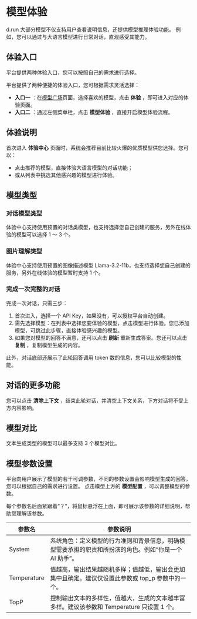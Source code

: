 # 模型体验

d.run 大部分模型不仅支持用户查看说明信息，还提供模型推理体验功能。
例如，您可以通过与大语言模型进行日常对话，直观感受其能力。

## 体验入口

平台提供两种体验入口，您可以按照自己的需求进行选择。

平台提供了两种便捷的体验入口，您可根据需求灵活选择：

- **入口一** ：在[模型广场](./index.md)页面，选择喜欢的模型，点击 **体验** ，即可进入对应的体验页面。
- **入口二** ：通过左侧菜单栏，点击 **模型体验** ，直接开启模型体验流程。

## 体验说明

首次进入 **体验中心** 页面时，系统会推荐目前比较火爆的优质模型供您选择。您可以：

- 点击推荐的模型，直接体验大语言模型的对话功能；
- 或从列表中挑选其他感兴趣的模型进行体验。

## 模型类型

### 对话模型类型

体验中心支持使用预置的对话类模型，也支持选择您自己创建的服务，另外在线体验的模型可以选择 1 ～ 3 个。

### 图片理解类型

体验中心支持使用预置的图像描述模型 Llama-3.2-11b，也支持选择您自己创建的服务，另外在线体验的模型暂时支持 1 个。

### 完成一次完整的对话

完成一次对话，只需三步：

1. 首次进入，选择一个 API Key，如果没有，可以授权平台自动创建。
1. 需先选择模型：在列表中选择您要体验的模型，点击模型进行体验。您已添加模型，可跳过此步骤，直接体验感兴趣的模型。
1. 如果您对模型的回答不满意，还可以点击 **刷新** 重新生成答案。您还可以点击 **复制** ，复制模型生成的内容。

此外，对话底部还展示了此轮回答调用 token 数的信息，您可以比较模型的性能。

## 对话的更多功能

您可以点击 **清除上下文** ，结束此轮对话，并清空上下文关系，下方对话将不受上方内容影响。

## 模型对比

文本生成类型的模型可以最多支持 3 个模型对比。

## 模型参数设置

平台向用户展示了模型的若干可调参数，不同的参数设置会影响模型生成的回答，您可以根据自己的需求进行设置。
点击模型上方的 **模型配置** ，可以调整模型的参数。

每个参数名后面紧跟着“？”，将鼠标悬浮在上面，即可展示该参数的详细说明，帮助您理解该参数。

| 参数名 | 参数说明 |
| ----- | ------- |
| System | 系统角色：定义模型的行为准则和背景信息，明确模型需要承担的职责和所扮演的角色。例如“你是一个 AI 助手”。 |
| Temperature | 值越高，输出结果越随机多样；值越低，输出会更加集中且确定。建议仅设置此参数或 top_p 参数中的一个。 |
| TopP | 控制输出文本的多样性，值越大，生成的文本越丰富多样。建议该参数和 Temperature 只设置 1 个。 |
